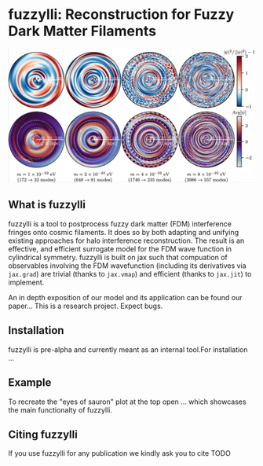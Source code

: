# fuzzylli: Reconstruction for Fuzzy Dark Matter Filaments
<div align="center">
<img
src="https://github.com/timzimm/fuzzylli/blob/16ed0c6c6734a110f25903b610e091ab10298fb0/images/filament_crosssections.png" alt="logo"></img>
</div>

## What is fuzzylli
fuzzylli is a tool to postprocess fuzzy dark matter (FDM) interference fringes
onto cosmic filaments. It does so by both adapting and unifying existing approaches for halo
interference reconstruction. The result is an effective, and efficient surrogate
model for the FDM wave function in cylindrical symmetry. fuzzylli is built on
jax such that compuation of observables involving the FDM wavefunction
(including its derivatives via `jax.grad`) are trivial (thanks to `jax.vmap`) and 
efficient (thanks to `jax.jit`) to implement.


An in depth exposition of our model and its application can be found our
paper...
This is a research project. Expect bugs.

## Installation
fuzzylli is pre-alpha and currently meant as an internal tool.For installation
...

## Example
To recreate the "eyes of sauron" plot at the top open ... which showcases the
main functionalty of fuzzylli.

## Citing fuzzylli
If you use fuzzylli for any publication we kindly ask you to cite
TODO
